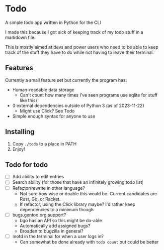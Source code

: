 # Todo

A simple todo app written in Python for the CLI

I made this because I got sick of keeping track of my todo stuff in a markdown 
file.

This is mostly aimed at devs and power users who need to be able to keep track
of the stuff they have to do while not having to leave their terminal.

## Features

Currently a small feature set but currently the program has:
- Human-readable data storage 
  - Can't count how many times I've seen programs use sqlite for stuff like this)
- 0 external dependencies outside of Python 3 (as of 2023-11-22)
  - Might use Click? See Todo
- Simple enough syntax for anyone to use

## Installing

1. Copy `./todo` to a place in PATH
2. Enjoy!

## Todo for todo

- [ ] Add ability to edit entries
- [ ] Search ability (for those that have an infinitely growing todo list)
- [ ] Refactor/rewrite in other language? 
  - Not sure how wise or doable this would be. Current candidates are Rust, Go, or Racket.
  - If refactor, using the Click library maybe? I'd rather keep dependencies to a minimum though
- [ ] bugs.gentoo.org support?
  - bgo has an API so this might be do-able
  - Automatically add assigned bugs?
  - Broaden to bugzilla in general?
- [ ] motd in the terminal for when a user logs in?
  - Can somewhat be done already with `todo count` but could be better
